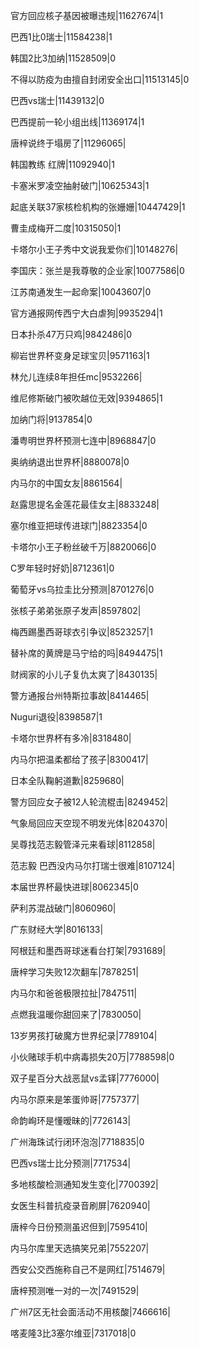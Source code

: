 官方回应核子基因被曝违规|11627674|1

巴西1比0瑞士|11584238|1

韩国2比3加纳|11528509|0

不得以防疫为由擅自封闭安全出口|11513145|0

巴西vs瑞士|11439132|0

巴西提前一轮小组出线|11369174|1

唐梓说终于塌房了|11296065|

韩国教练 红牌|11092940|1

卡塞米罗凌空抽射破门|10625343|1

起底关联37家核检机构的张姗姗|10447429|1

曹圭成梅开二度|10315050|1

卡塔尔小王子秀中文说我爱你们|10148276|

李国庆：张兰是我尊敬的企业家|10077586|0

江苏南通发生一起命案|10043607|0

官方通报网传西宁大白虐狗|9935294|1

日本扑杀47万只鸡|9842486|0

柳岩世界杯变身足球宝贝|9571163|1

林允儿连续8年担任mc|9532266|

维尼修斯破门被吹越位无效|9394865|1

加纳门将|9137854|0

潘粤明世界杯预测七连中|8968847|0

奥纳纳退出世界杯|8880078|0

内马尔的中国女友|8861564|

赵露思提名金莲花最佳女主|8833248|

塞尔维亚把球传进球门|8823354|0

卡塔尔小王子粉丝破千万|8820066|0

C罗年轻时好奶|8712361|0

葡萄牙vs乌拉圭比分预测|8701276|0

张核子弟弟张原子发声|8597802|

梅西踢墨西哥球衣引争议|8523257|1

替补席的黄牌是马宁给的吗|8494475|1

财阀家的小儿子复仇太爽了|8430135|

警方通报台州特斯拉事故|8414465|

Nuguri退役|8398587|1

卡塔尔世界杯有多冷|8318480|

内马尔把温柔都给了孩子|8300417|

日本全队鞠躬道歉|8259680|

警方回应女子被12人轮流棍击|8249452|

气象局回应天空现不明发光体|8204370|

吴尊找范志毅管泽元来看球|8112858|

范志毅 巴西没内马尔打瑞士很难|8107124|

本届世界杯最快进球|8062345|0

萨利苏混战破门|8060960|

广东财经大学|8016133|

阿根廷和墨西哥球迷看台打架|7931689|

唐梓学习失败12次翻车|7878251|

内马尔和爸爸极限拉扯|7847511|

点燃我温暖你甜回来了|7830050|

13岁男孩打破魔方世界纪录|7789104|

小伙赌球手机中病毒损失20万|7788598|0

双子星百分大战恶鼠vs孟铎|7776000|

内马尔原来是笨蛋帅哥|7757377|

命韵峋环是懂暧昧的|7726143|

广州海珠试行闭环泡泡|7718835|0

巴西vs瑞士比分预测|7717534|

多地核酸检测通知发生变化|7700392|

女医生科普抗疫录音刷屏|7620940|

唐梓今日份预测虽迟但到|7595410|

内马尔库里天选搞笑兄弟|7552207|

西安公交西施称自己不是网红|7514679|

唐梓预测唯一对的一次|7491529|

广州7区无社会面活动不用核酸|7466616|

喀麦隆3比3塞尔维亚|7317018|0


